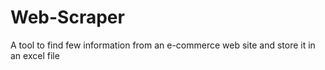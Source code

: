 # Web-Scraper
A tool to find few information from an e-commerce web site and store it in an excel file
